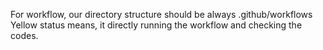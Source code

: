 For workflow, our directory structure should be always .github/workflows
Yellow status means, it directly running the workflow and checking the codes.
